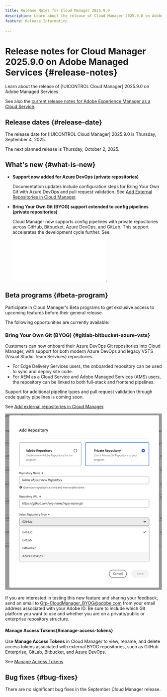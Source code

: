 ```yaml
---
title: Release Notes for Cloud Manager 2025.9.0
description: Learn about the release of Cloud Manager 2025.9.0 on Adobe Managed Services.
feature: Release Information

---
```

# Release notes for Cloud Manager 2025.9.0 on Adobe Managed Services {#release-notes}

<!-- RELEASE WIKI  https://wiki.corp.adobe.com/display/DMSArchitecture/Cloud+Manager+2025.04.0+Release -->

Learn about the release of [!UICONTROL Cloud Manager] 2025.9.0 on Adobe Managed Services.

See also the [current release notes for Adobe Experience Manager as a Cloud Service](https://experienceleague.adobe.com/en/docs/experience-manager-cloud-service/content/release-notes/home).

## Release dates {#release-date}

The release date for [!UICONTROL Cloud Manager] 2025.9.0 is Thursday, September 4, 2025. 

<!-- There are no significant new features or bug fixes in the May Cloud Manager release. -->

The next planned release is Thursday, October 2, 2025.

<!-- SAVE FOR FUTURE POSSIBLE USE There are no significant new features or bug fixes in the May Cloud Manager release. -->


## What's new {#what-is-new}

* **Support now added for Azure DevOps (private repositories)** 

    Documentation updates include configuration steps for Bring Your Own Git with Azure DevOps and pull request validation. See [Add External Repositories in Cloud Manager](/help/managing-code/external-repositories.md).

* **Bring Your Own Git (BYOG) support extended to config pipelines (private repositories)**

    Cloud Manager now supports config pipelines with private repositories across GitHub, Bitbucket, Azure DevOps, and GitLab. This support accelerates the development cycle further. See ![Pull Request Checks for Private Repositories](/help/managing-code/github-check-config.md).

## Beta programs {#beta-program}

Participate in Cloud Manager's Beta programs to get exclusive access to upcoming features before their general release.

The following opportunities are currently available:


### Bring Your Own Git (BYOG) {#gitlab-bitbucket-azure-vsts}

<!-- BOTH CS & AMS -->

Customers can now onboard their Azure DevOps Git repositories into Cloud Manager, with support for both modern Azure DevOps and legacy VSTS (Visual Studio Team Services) repositories.

* For Edge Delivery Services users, the onboarded repository can be used to sync and deploy site code.
* For AEM as a Cloud Service and Adobe Managed Services (AMS) users, the repository can be linked to both full-stack and frontend pipelines.

Support for additional pipeline types and pull request validation through code quality pipelines is coming soon.

See [Add external repositories in Cloud Manager](/help/managing-code/external-repositories.md).

![Add Repository dialog box](/help/release-notes/assets/azure-repo.png)

If you are interested in testing this new feature and sharing your feedback, send an email to [Grp-CloudManager_BYOG@adobe.com](mailto:grp-cloudmanager_byog@adobe.com) from your email address associated with your Adobe ID. Be sure to include which Git platform you want to use and whether you are on a private/public or enterprise repository structure. 

#### Manage Access Tokens{#manage-access-tokens}

Use **Manage Access Tokens** in Cloud Manager to view, rename, and delete access tokens associated with external BYOG repositories, such as GitHub Enterprise, GitLab, Bitbucket, and Azure DevOps.

See [Manage Access Tokens](/help/managing-code/manage-access-tokens.md).

<!-- If you are interested in testing this new feature and sharing your feedback, send an email to [Grp-CloudManager_BYOG@adobe.com](mailto:grp-cloudmanager_byog@adobe.com) from your email address associated with your Adobe ID. --> 

## Bug fixes {#bug-fixes}

There are no significant bug fixes in the September Cloud Manager release.

<!--
Known Issues {#known-issues}

* A -->
